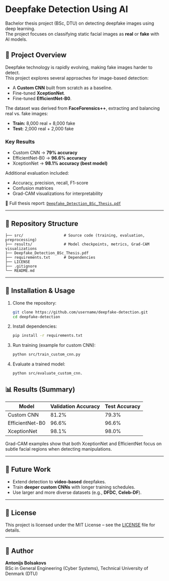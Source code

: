 # Deepfake Detection Using AI

Bachelor thesis project (BSc, DTU) on detecting deepfake images using deep learning.  
The project focuses on classifying static facial images as **real** or **fake** with AI models.

## 📄 Project Overview
Deepfake technology is rapidly evolving, making fake images harder to detect.  
This project explores several approaches for image-based detection:
- A **Custom CNN** built from scratch as a baseline.
- Fine-tuned **XceptionNet**.
- Fine-tuned **EfficientNet-B0**.

The dataset was derived from **FaceForensics++**, extracting and balancing real vs. fake images:
- **Train:** 8,000 real + 8,000 fake  
- **Test:** 2,000 real + 2,000 fake  

### Key Results
- Custom CNN → **79% accuracy**  
- EfficientNet-B0 → **96.6% accuracy**  
- XceptionNet → **98.1% accuracy (best model)**  

Additional evaluation included:
- Accuracy, precision, recall, F1-score  
- Confusion matrices  
- Grad-CAM visualizations for interpretability  

📑 Full thesis report: [`Deepfake_Detection_BSc_Thesis.pdf`](./Deepfake_Detection_BSc_Thesis.pdf)

---

## 📂 Repository Structure
```plaintext
├── src/                  # Source code (training, evaluation, preprocessing)
├── results/              # Model checkpoints, metrics, Grad-CAM visualizations
├── Deepfake_Detection_BSc_Thesis.pdf  
├── requirements.txt      # Dependencies
├── LICENSE
├── .gitignore
└── README.md
````` 

---

## 🚀 Installation & Usage

1. Clone the repository:
   ```bash
   git clone https://github.com/username/deepfake-detection.git
   cd deepfake-detection
   ````` 

2.	Install dependencies:
    ```bash
    pip install -r requirements.txt
    ````` 
4.	Run training (example for custom CNN):
    ```bash
    python src/train_custom_cnn.py
    ````` 

6.	Evaluate a trained model:
    ```bash
    python src/evaluate_custom_cnn.
    `````
    
## 📊 Results (Summary)

| Model        | Validation Accuracy | Test Accuracy |
|--------------|----------------------|---------------|
| Custom CNN   | 81.2%               | 79.3%         |
| EfficientNet-B0 | 96.6%            | 96.6%         |
| XceptionNet  | 98.1%               | 98.0%         |

Grad-CAM examples show that both XceptionNet and EfficientNet focus on subtle facial regions when detecting manipulations.

---

## 🔮 Future Work
- Extend detection to **video-based** deepfakes.  
- Train **deeper custom CNNs** with longer training schedules.  
- Use larger and more diverse datasets (e.g., **DFDC**, **Celeb-DF**).  

---

## 📜 License
This project is licensed under the MIT License – see the [LICENSE](LICENSE) file for details.  

---

## 👤 Author
**Antonijs Bolsakovs**  
BSc in General Engineering (Cyber Systems), Technical University of Denmark (DTU)  
